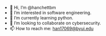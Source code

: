 - 👋 Hi, I’m @hanchettbm
- 👀 I’m interested in software engineering.
- 🌱 I’m currently learning python.
- 💞️ I’m looking to collaborate on cybersecurity.
- 📫 How to reach me: han17069@byui.edu

<!---
hanchettbm/hanchettbm is a ✨ special ✨ repository because its `README.md` (this file) appears on your GitHub profile.
You can click the Preview link to take a look at your changes.
--->
